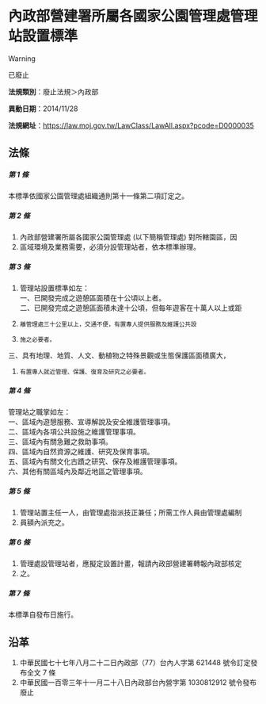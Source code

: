 # 內政部營建署所屬各國家公園管理處管理站設置標準


> [!WARNING]
> 已廢止


**法規類別**：廢止法規＞內政部

**異動日期**：2014/11/28  

**法規網址**：https://law.moj.gov.tw/LawClass/LawAll.aspx?pcode=D0000035



## 法條
##### 第 1 條
本標準依國家公園管理處組織通則第十一條第二項訂定之。

##### 第 2 條
1. 內政部營建署所屬各國家公園管理處 (以下簡稱管理處) 對所轄園區，因
1. 區域環境及業務需要，必須分設管理站者，依本標準辦理。

##### 第 3 條
1. 管理站設置標準如左：  
一、已開發完成之遊憩區面積在十公頃以上者。  
二、已開發完成之遊憩區面積未達十公頃，但每年遊客在十萬人以上或距
1.     離管理處三十公里以上，交通不便，有置專人提供服務及維護公共設
1.     施之必要者。  
三、具有地理、地質、人文、動植物之特殊景觀或生態保護區面積廣大，
1.     有置專人就近管理、保護、復育及研究之必要者。

##### 第 4 條
管理站之職掌如左：  
一、區域內遊憩服務、宣導解說及安全維護管理事項。  
二、區域內各項公共設施之維護管理事項。  
三、區域內有關急難之救助事項。  
四、區域內自然資源之維護、研究及保育事項。  
五、區域內有關文化古蹟之研究、保存及維護管理事項。  
六、其他有關區域內及鄰近地區之管理事項。

##### 第 5 條
1. 管理站置主任一人，由管理處指派技正兼任；所需工作人員由管理處編制
1. 員額內派充之。

##### 第 6 條
1. 管理處設管理站者，應擬定設置計畫，報請內政部營建署轉報內政部核定
1. 之。

##### 第 7 條
本標準自發布日施行。

## 沿革
1. 中華民國七十七年八月二十二日內政部（77）台內人字第 621448 號令訂定發布全文 7  條
1. 中華民國一百零三年十一月二十八日內政部台內營字第 1030812912 號令發布廢止
